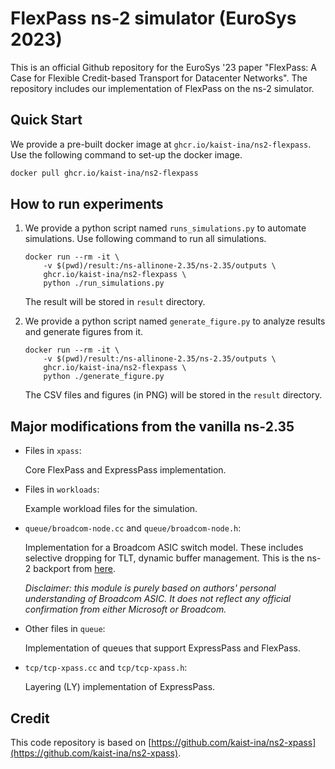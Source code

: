 # FlexPass ns-2 simulator (EuroSys 2023)

This is an official Github repository for the EuroSys '23 paper "FlexPass: A Case for Flexible Credit-based Transport for Datacenter Networks".
The repository includes our implementation of FlexPass on the ns-2 simulator.

## Quick Start
We provide a pre-built docker image at `ghcr.io/kaist-ina/ns2-flexpass`. Use the following command to set-up the docker image.
```bash
docker pull ghcr.io/kaist-ina/ns2-flexpass
```

## How to run experiments

1. We provide a python script named `runs_simulations.py` to automate simulations. Use following command to run all simulations.
    ```
    docker run --rm -it \
        -v $(pwd)/result:/ns-allinone-2.35/ns-2.35/outputs \
        ghcr.io/kaist-ina/ns2-flexpass \
        python ./run_simulations.py
    ```
    The result will be stored in `result` directory.

2. We provide a python script named `generate_figure.py` to analyze results and generate figures from it.
    ```
    docker run --rm -it \
        -v $(pwd)/result:/ns-allinone-2.35/ns-2.35/outputs \
        ghcr.io/kaist-ina/ns2-flexpass \
        python ./generate_figure.py
    ```
    The CSV files and figures (in PNG) will be stored in the `result` directory.


## Major modifications from the vanilla ns-2.35

- Files in `xpass`:

  Core FlexPass and ExpressPass implementation.

- Files in `workloads`:

  Example workload files for the simulation.

- `queue/broadcom-node.cc` and `queue/broadcom-node.h`:

  Implementation for a Broadcom ASIC switch model. These includes selective dropping for TLT, dynamic buffer management. This is the ns-2 backport from [here](https://github.com/kaist-ina/ns3-tlt-tcp-public).

  *Disclaimer: this module is purely based on authors' personal understanding of Broadcom ASIC. It does not reflect any official confirmation from either Microsoft or Broadcom.*

- Other files in `queue`:

  Implementation of queues that support ExpressPass and FlexPass.

- `tcp/tcp-xpass.cc` and `tcp/tcp-xpass.h`:

  Layering (LY) implementation of ExpressPass.

## Credit
This code repository is based on [https://github.com/kaist-ina/ns2-xpass](https://github.com/kaist-ina/ns2-xpass).